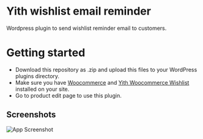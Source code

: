 # Yith wishlist email reminder

Wordpress plugin to send wishlist reminder email to customers.

# Getting started

- Download this repository as .zip and upload this files to your WordPress plugins directory.
- Make sure you have [Woocommerce](https://woocommerce.com/) and [Yith Woocommerce Wishlist](https://wordpress.org/plugins/yith-woocommerce-wishlist/) installed on your site.
- Go to product edit page to use this plugin.


## Screenshots

![App Screenshot](https://i.ibb.co.com/bQ0QC8Q/screenshot.png)
